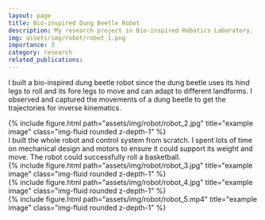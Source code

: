 ```yaml
---
layout: page
title: Bio-inspired Dung Beetle Robot
description: My research project in Bio-inspired Robotics Laboratory.
img: assets/img/robot/robot_1.png
importance: 3
category: research
related_publications: 
---
```


I built a bio-inspired dung beetle robot since the dung beetle uses its hind legs to roll and its fore legs to move and can adapt to different landforms. I observed and captured the movements of a dung beetle to get the trajectories for inverse kinematics. <br>
<div class="row">
    <div class="col-sm mt-3 mt-md-0">
        {% include figure.html path="assets/img/robot/robot_2.jpg" title="example image" class="img-fluid rounded z-depth-1" %}
    </div>
</div>
I built the whole robot and control system from scratch. I spent lots of time on mechanical design and motors to ensure it could support its weight and move. The robot could successfully roll a basketball.
<div class="row justify-content-sm-center">
    <div class="col-sm mt-3 mt-md-0">
        {% include figure.html path="assets/img/robot/robot_3.jpg" title="example image" class="img-fluid rounded z-depth-1" %}
    </div>
    <div class="col-sm mt-3 mt-md-0">
        {% include figure.html path="assets/img/robot/robot_4.jpg" title="example image" class="img-fluid rounded z-depth-1" %}
    </div>
        <div class="col-sm mt-3 mt-md-0">
        {% include figure.html path="assets/img/robot/robot_5.mp4" title="example image" class="img-fluid rounded z-depth-1" %}
    </div>
</div>